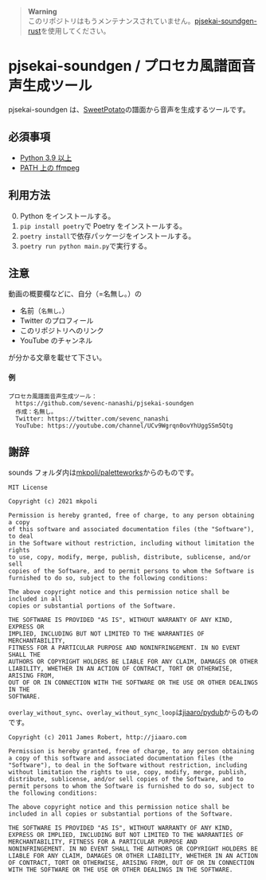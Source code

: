 > **Warning**  
> このリポジトリはもうメンテナンスされていません。[pjsekai-soundgen-rust](https://github.com/sevenc-nanashi/pjsekai-soundgen-rust)を使用してください。

# pjsekai-soundgen / プロセカ風譜面音声生成ツール

pjsekai-soundgen は、[SweetPotato](https://potato.purplepalette.net)の譜面から音声を生成するツールです。

## 必須事項

- [Python 3.9 以上](https://www.python.org/downloads/)
- [PATH 上の ffmpeg](https://ffmpeg.org/)

## 利用方法

0. Python をインストールする。
1. `pip install poetry`で Poetry をインストールする。
2. `poetry install`で依存パッケージをインストールする。
3. `poetry run python main.py`で実行する。

## 注意

動画の概要欄などに、自分（=名無し｡）の

- 名前（`名無し｡`）
- Twitter のプロフィール
- このリポジトリへのリンク
- YouTube のチャンネル

が分かる文章を載せて下さい。

#### 例

```
プロセカ風譜面音声生成ツール：
  https://github.com/sevenc-nanashi/pjsekai-soundgen
  作成：名無し｡
  Twitter: https://twitter.com/sevenc_nanashi
  YouTube: https://youtube.com/channel/UCv9Wgrqn0ovYhUggSSm5Qtg
```

## 謝辞

sounds フォルダ内は[mkpoli/paletteworks](https://github.com/mkpoli/paletteworks)からのものです。

```
MIT License

Copyright (c) 2021 mkpoli

Permission is hereby granted, free of charge, to any person obtaining a copy
of this software and associated documentation files (the "Software"), to deal
in the Software without restriction, including without limitation the rights
to use, copy, modify, merge, publish, distribute, sublicense, and/or sell
copies of the Software, and to permit persons to whom the Software is
furnished to do so, subject to the following conditions:

The above copyright notice and this permission notice shall be included in all
copies or substantial portions of the Software.

THE SOFTWARE IS PROVIDED "AS IS", WITHOUT WARRANTY OF ANY KIND, EXPRESS OR
IMPLIED, INCLUDING BUT NOT LIMITED TO THE WARRANTIES OF MERCHANTABILITY,
FITNESS FOR A PARTICULAR PURPOSE AND NONINFRINGEMENT. IN NO EVENT SHALL THE
AUTHORS OR COPYRIGHT HOLDERS BE LIABLE FOR ANY CLAIM, DAMAGES OR OTHER
LIABILITY, WHETHER IN AN ACTION OF CONTRACT, TORT OR OTHERWISE, ARISING FROM,
OUT OF OR IN CONNECTION WITH THE SOFTWARE OR THE USE OR OTHER DEALINGS IN THE
SOFTWARE.
```

`overlay_without_sync`、`overlay_without_sync_loop`は[jiaaro/pydub](https://github.com/jiaaro/pydub)からのものです。

```
Copyright (c) 2011 James Robert, http://jiaaro.com

Permission is hereby granted, free of charge, to any person obtaining
a copy of this software and associated documentation files (the
"Software"), to deal in the Software without restriction, including
without limitation the rights to use, copy, modify, merge, publish,
distribute, sublicense, and/or sell copies of the Software, and to
permit persons to whom the Software is furnished to do so, subject to
the following conditions:

The above copyright notice and this permission notice shall be
included in all copies or substantial portions of the Software.

THE SOFTWARE IS PROVIDED "AS IS", WITHOUT WARRANTY OF ANY KIND,
EXPRESS OR IMPLIED, INCLUDING BUT NOT LIMITED TO THE WARRANTIES OF
MERCHANTABILITY, FITNESS FOR A PARTICULAR PURPOSE AND
NONINFRINGEMENT. IN NO EVENT SHALL THE AUTHORS OR COPYRIGHT HOLDERS BE
LIABLE FOR ANY CLAIM, DAMAGES OR OTHER LIABILITY, WHETHER IN AN ACTION
OF CONTRACT, TORT OR OTHERWISE, ARISING FROM, OUT OF OR IN CONNECTION
WITH THE SOFTWARE OR THE USE OR OTHER DEALINGS IN THE SOFTWARE.
```
